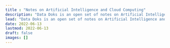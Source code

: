 ```yaml
---
title : "Notes on Artificial Intelligence and Cloud Computing"
description: "Data Doks is an open set of notes on Artificial Intelligence and Cloud Computing."
lead: "Data Doks is an open set of notes on Artificial Intelligence and Cloud Computing."
date: 2022-06-13
lastmod: 2022-06-13
draft: false
images: []
---
```

